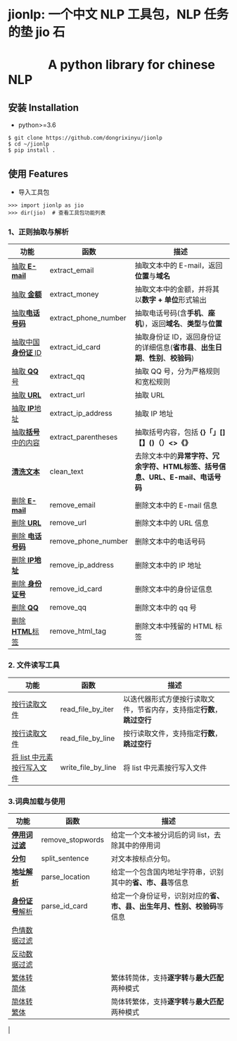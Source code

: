 # **jionlp: 一个中文 NLP 工具包，NLP 任务的垫 jio 石**

# &emsp;&emsp;&emsp; A python library for chinese NLP


## 安装 Installation

- python>=3.6
```
$ git clone https://github.com/dongrixinyu/jionlp  
$ cd ~/jionlp
$ pip install .
```

## 使用 Features

- 导入工具包
```
>>> import jionlp as jio
>>> dir(jio)  # 查看工具包功能列表
```

### 1、正则抽取与解析

| 功能   | 函数   |描述   |
|--------|--------|-------|
|[抽取 **E-mail**](https://github.com/dongrixinyu/jionlp/wiki/%E6%AD%A3%E5%88%99%E6%8A%BD%E5%8F%96%E4%B8%8E%E8%A7%A3%E6%9E%90-%E8%AF%B4%E6%98%8E%E6%96%87%E6%A1%A3#user-content-抽取-e-mail)      |extract_email       |抽取文本中的 E-mail，返回**位置**与**域名** |
|[抽取 **金额**]()        |extract_money       |抽取文本中的金额，并将其以**数字 + 单位**形式输出 |
|[抽取**电话号码**](https://github.com/dongrixinyu/jionlp/wiki/%E6%AD%A3%E5%88%99%E6%8A%BD%E5%8F%96%E4%B8%8E%E8%A7%A3%E6%9E%90-%E8%AF%B4%E6%98%8E%E6%96%87%E6%A1%A3#user-content-抽取电话号码) | extract_phone_number | 抽取电话号码(含**手机**、**座机**)，返回**域名**、**类型**与**位置**
|[抽取中国**身份证** ID]()|extract_id_card     |抽取身份证 ID，返回身份证的详细信息(**省市县**、**出生日期**、**性别**、**校验码**) |
|[抽取 **QQ** 号]()       |extract_qq          |抽取 QQ 号，分为严格规则和宽松规则 |
|[抽取 **URL**]()         |extract_url         |抽取 URL   |
|[抽取 **IP**地址]()      |extract_ip_address  |抽取 IP 地址|
|[抽取**括号**中的内容]() |extract_parentheses |抽取括号内容，包括 **{}「」[]【】()（）<>《》** |
|[**清洗文本**]()         |clean_text          |去除文本中的**异常字符、冗余字符、HTML标签、括号信息、URL、E-mail、电话号码**|
|[删除 **E-mail**]()      |remove_email        |删除文本中的 E-mail 信息 |
|[删除 **URL**]()         |remove_url          |删除文本中的 URL 信息
|[删除 **电话号码**]()    |remove_phone_number |删除文本中的电话号码
|[删除 **IP地址**]()      |remove_ip_address   |删除文本中的 IP 地址
|[删除 **身份证号**]()    |remove_id_card      |删除文本中的身份证信息 |
|[删除 **QQ**]()          |remove_qq           |删除文本中的 qq 号|
|[删除 **HTML**标签]()    |remove_html_tag     |删除文本中残留的 HTML 标签

### 2. 文件读写工具

| 功能   | 函数   |描述   |
|--------|--------|-------|
|[按行读取文件]()     |read_file_by_iter    |以迭代器形式方便按行读取文件，节省内存，支持指定**行数**，**跳过空行**  |
|[按行读取文件]()     |read_file_by_line |按行读取文件，支持指定**行数**，**跳过空行** |
|[将 list 中元素按行写入文件]() | write_file_by_line | 将 list 中元素按行写入文件 |

### 3.词典加载与使用

| 功能   | 函数   |描述   |
|--------|--------|-------|
|[**停用词过滤**](https://github.com/dongrixinyu/jionlp/wiki/Gadget-%E8%AF%B4%E6%98%8E%E6%96%87%E6%A1%A3#user-content-去除停用词)       |remove_stopwords|给定一个文本被分词后的词 list，去除其中的停用词            |
|[**分句**](https://github.com/dongrixinyu/jionlp/wiki/Gadget-%E8%AF%B4%E6%98%8E%E6%96%87%E6%A1%A3#user-content-文本分句)             |split_sentence  |对文本按标点分句。  |
|[**地址解析**](https://github.com/dongrixinyu/jionlp/wiki/Gadget-%E8%AF%B4%E6%98%8E%E6%96%87%E6%A1%A3#user-content-地址解析)         |parse_location  |给定一个包含国内地址字符串，识别其中的**省、市、县**等信息     |
|[**身份证号**解析](https://github.com/dongrixinyu/jionlp/wiki/Gadget-%E8%AF%B4%E6%98%8E%E6%96%87%E6%A1%A3#user-content-身份证号码解析)     |parse_id_card   |给定一个身份证号，识别对应的**省、市、县、出生年月、性别、校验码**等信息 |
|[色情数据过滤]()     |
|[反动数据过滤]()     |
|[繁体转简体]()       |                |繁体转简体，支持**逐字转**与**最大匹配**两种模式       |
|[简体转繁体]()       |                |简体转繁体，支持**逐字转**与**最大匹配**两种模式       |
|

